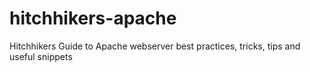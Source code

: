 # hitchhikers-apache
Hitchhikers Guide to Apache webserver best practices, tricks, tips and useful snippets
